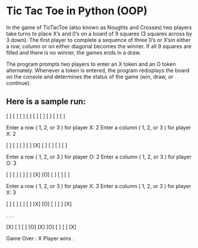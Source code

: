# Tic Tac Toe in Python (OOP)

In the game of TicTacToe (also known as Noughts and Crosses) two players take turns to place X’s and 0’s on a board of 9 squares (3 squares across by 3 down). The first player to complete a sequence of three 0’s or X’sin either a row, column or on either diagonal becomes the winner. If all 9 squares are filled and there is no winner, the games ends in a draw.

The program prompts two players to enter an X token and an O token alternately. Whenever a token is entered, the program redisplays the board on the console and determines the status of the game (win, draw, or continue). 

## Here is a sample run:

[ ] [ ] [ ]
[ ] [ ] [ ]
[ ] [ ] [ ]

Enter a row ( 1, 2, or 3 ) for player X: 2
Enter a column ( 1, 2, or 3 ) for player X: 2

[ ] [ ] [ ]
[ ] [X] [ ]
[ ] [ ] [ ]

Enter a row ( 1, 2, or 3 ) for player O: 2
Enter a column ( 1, 2, or 3 ) for player O: 3

[ ] [ ] [ ]
[ ] [X] [O]
[ ] [ ] [ ]

Enter a row ( 1, 2, or 3 ) for player X: 3
Enter a column ( 1, 2, or 3 ) for player X: 3

[ ] [ ] [ ]
[ ] [X] [O]
[ ] [ ] [X]

. . .

[X] [ ] [ ]
[O] [X] [O]
[ ] [ ] [X]

Game Over : X Player wins .


